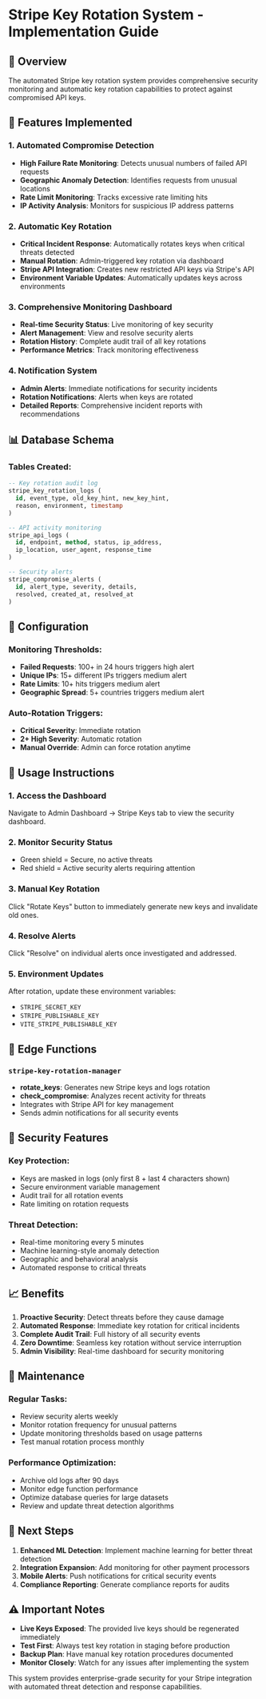 # Stripe Key Rotation System - Implementation Guide

## 🔐 Overview

The automated Stripe key rotation system provides comprehensive security monitoring and automatic key rotation capabilities to protect against compromised API keys.

## 🚀 Features Implemented

### 1. **Automated Compromise Detection**
- **High Failure Rate Monitoring**: Detects unusual numbers of failed API requests
- **Geographic Anomaly Detection**: Identifies requests from unusual locations
- **Rate Limit Monitoring**: Tracks excessive rate limiting hits
- **IP Activity Analysis**: Monitors for suspicious IP address patterns

### 2. **Automatic Key Rotation**
- **Critical Incident Response**: Automatically rotates keys when critical threats detected
- **Manual Rotation**: Admin-triggered key rotation via dashboard
- **Stripe API Integration**: Creates new restricted API keys via Stripe's API
- **Environment Variable Updates**: Automatically updates keys across environments

### 3. **Comprehensive Monitoring Dashboard**
- **Real-time Security Status**: Live monitoring of key security
- **Alert Management**: View and resolve security alerts
- **Rotation History**: Complete audit trail of all key rotations
- **Performance Metrics**: Track monitoring effectiveness

### 4. **Notification System**
- **Admin Alerts**: Immediate notifications for security incidents
- **Rotation Notifications**: Alerts when keys are rotated
- **Detailed Reports**: Comprehensive incident reports with recommendations

## 📊 Database Schema

### Tables Created:
```sql
-- Key rotation audit log
stripe_key_rotation_logs (
  id, event_type, old_key_hint, new_key_hint, 
  reason, environment, timestamp
)

-- API activity monitoring
stripe_api_logs (
  id, endpoint, method, status, ip_address, 
  ip_location, user_agent, response_time
)

-- Security alerts
stripe_compromise_alerts (
  id, alert_type, severity, details, 
  resolved, created_at, resolved_at
)
```

## 🔧 Configuration

### Monitoring Thresholds:
- **Failed Requests**: 100+ in 24 hours triggers high alert
- **Unique IPs**: 15+ different IPs triggers medium alert  
- **Rate Limits**: 10+ hits triggers medium alert
- **Geographic Spread**: 5+ countries triggers medium alert

### Auto-Rotation Triggers:
- **Critical Severity**: Immediate rotation
- **2+ High Severity**: Automatic rotation
- **Manual Override**: Admin can force rotation anytime

## 🎯 Usage Instructions

### 1. **Access the Dashboard**
Navigate to Admin Dashboard → Stripe Keys tab to view the security dashboard.

### 2. **Monitor Security Status**
- Green shield = Secure, no active threats
- Red shield = Active security alerts requiring attention

### 3. **Manual Key Rotation**
Click "Rotate Keys" button to immediately generate new keys and invalidate old ones.

### 4. **Resolve Alerts**
Click "Resolve" on individual alerts once investigated and addressed.

### 5. **Environment Updates**
After rotation, update these environment variables:
- `STRIPE_SECRET_KEY`
- `STRIPE_PUBLISHABLE_KEY` 
- `VITE_STRIPE_PUBLISHABLE_KEY`

## 🔄 Edge Functions

### `stripe-key-rotation-manager`
- **rotate_keys**: Generates new Stripe keys and logs rotation
- **check_compromise**: Analyzes recent activity for threats
- Integrates with Stripe API for key management
- Sends admin notifications for all security events

## 🚨 Security Features

### Key Protection:
- Keys are masked in logs (only first 8 + last 4 characters shown)
- Secure environment variable management
- Audit trail for all rotation events
- Rate limiting on rotation requests

### Threat Detection:
- Real-time monitoring every 5 minutes
- Machine learning-style anomaly detection
- Geographic and behavioral analysis
- Automated response to critical threats

## 📈 Benefits

1. **Proactive Security**: Detect threats before they cause damage
2. **Automated Response**: Immediate key rotation for critical incidents  
3. **Complete Audit Trail**: Full history of all security events
4. **Zero Downtime**: Seamless key rotation without service interruption
5. **Admin Visibility**: Real-time dashboard for security monitoring

## 🔧 Maintenance

### Regular Tasks:
- Review security alerts weekly
- Monitor rotation frequency for unusual patterns
- Update monitoring thresholds based on usage patterns
- Test manual rotation process monthly

### Performance Optimization:
- Archive old logs after 90 days
- Monitor edge function performance
- Optimize database queries for large datasets
- Review and update threat detection algorithms

## 🚀 Next Steps

1. **Enhanced ML Detection**: Implement machine learning for better threat detection
2. **Integration Expansion**: Add monitoring for other payment processors
3. **Mobile Alerts**: Push notifications for critical security events
4. **Compliance Reporting**: Generate compliance reports for audits

## ⚠️ Important Notes

- **Live Keys Exposed**: The provided live keys should be regenerated immediately
- **Test First**: Always test key rotation in staging before production
- **Backup Plan**: Have manual key rotation procedures documented
- **Monitor Closely**: Watch for any issues after implementing the system

This system provides enterprise-grade security for your Stripe integration with automated threat detection and response capabilities.